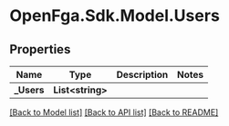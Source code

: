 # OpenFga.Sdk.Model.Users

## Properties

Name | Type | Description | Notes
------------ | ------------- | ------------- | -------------
**_Users** | **List&lt;string&gt;** |  | 

[[Back to Model list]](../README.md#models) [[Back to API list]](../README.md#api-endpoints) [[Back to README]](../README.md)

